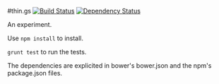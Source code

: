 #thin.gs [![Build Status](https://secure.travis-ci.org/henvic/thin.gs.png?branch=master)](https://travis-ci.org/henvic/thin.gs) [![Dependency Status](https://david-dm.org/henvic/thin.gs.png)](https://david-dm.org/henvic/thin.gs)

An experiment.

Use `npm install` to install.

`grunt test` to run the tests.

The dependencies are explicited in bower's bower.json and the npm's package.json files.
